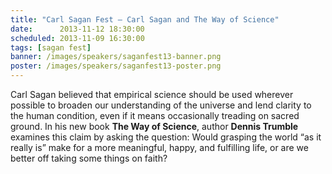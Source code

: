 ```yaml
---
title: "Carl Sagan Fest – Carl Sagan and The Way of Science"
date:      2013-11-12 18:30:00
scheduled: 2013-11-09 16:30:00
tags: [sagan fest]
banner: /images/speakers/saganfest13-banner.png
poster: /images/speakers/saganfest13-poster.png
---
```

Carl Sagan believed that empirical science should be used wherever possible to broaden our understanding of the universe and lend clarity to the human condition, even if it means occasionally treading on sacred ground. In his new book **The Way of Science**, author **Dennis Trumble** examines this claim by asking the question: Would grasping the world “as it really is” make for a more meaningful, happy, and fulfilling life, or are we better off taking some things on faith?
